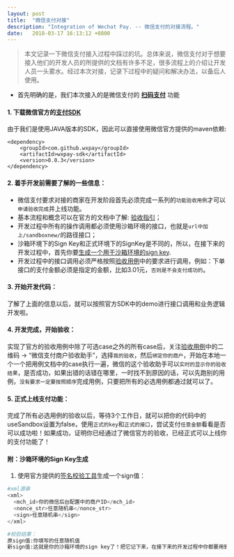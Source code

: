 ```yaml
---
layout: post
title:  "微信支付对接"
description: "Integration of Wechat Pay. -- 微信支付的对接流程。"
date:   2018-03-17 16:13:12 +0800
---
```


> 本文记录一下微信支付接入过程中踩过的坑。总体来说，微信支付对于想要接入他们的开发人员的所提供的文档有许多不足，很多流程上的介绍让开发人员一头雾水。经过本次对接，记录下过程中的疑问和解决办法，以备后人使用。

* 首先明确的是，我们本次接入的是微信支付的 **[扫码支付](https://pay.weixin.qq.com/wiki/doc/api/native.php?chapter=6_1)** 功能 

#### 1. 下载微信官方的[支付SDK](https://pay.weixin.qq.com/wiki/doc/api/native.php?chapter=11_1)
由于我们是使用JAVA版本的SDK，因此可以直接使用微信官方提供的maven依赖:
```
<dependency>
    <groupId>com.github.wxpay</groupId>
    <artifactId>wxpay-sdk</artifactId>
    <version>0.0.3</version>
</dependency>
```

#### 2. 着手开发前需要了解的一些信息：

- 微信支付要求对接的商家在开发阶段首先必须完成一系列的`功能验收用例`才可以`申请验收完成`并上线功能。
- 基本流程和概念可以在官方的文档中了解: [验收指引](https://pay.weixin.qq.com/wiki/doc/api/jsapi.php?chapter=23_1)；
- 开发过程中所有的操作调用都必须使用沙箱环境的接口，也就是`url中加上/sandboxnew/`的路径接口；
- 沙箱环境下的Sign Key和正式环境下的SignKey是不同的，所以，在接下来的开发过程中，首先你要[生成一个用于沙箱环境的sign key](http://wiki.tapcash.com/wechat-pay/#%E6%B2%99%E7%AE%B1%E7%8E%AF%E5%A2%83%E7%9A%84SignKey%E7%94%9F%E6%88%90).
- 开发过程中的接口调用必须严格按照[验收用例](https://pay.weixin.qq.com/wiki/doc/api/native.php?chapter=23_12)中的要求进行调用，例如：下单接口的支付金额必须是指定的金额，比如3.01元，`否则是不会支付成功的`。

#### 3. 开始开发代码：
了解了上面的信息以后，就可以按照官方SDK中的demo进行接口调用和业务逻辑开发啦。

#### 4. 开发完成，开始验收：
实现了官方的验收用例中除了可选case之外的所有case后，关注[验收用例](https://pay.weixin.qq.com/wiki/doc/api/native.php?chapter=23_12)中的二维码 -> “微信支付商户验收助手”，选择`我的验收`，然后`绑定你的商户`，开始在本地一个一个把用例文档中的case执行一遍，微信的这个验收助手可以`实时的显示你的验收结果`，是否成功，如果出错的话错在哪里，一时找不到原因的话，可以先跑别的用例，`没有要求一定要按照顺序`完成用例，只要把所有的必选用例都通过就可以了。

#### 5. 正式上线支付功能：
完成了所有必选用例的验收以后，等待3个工作日，就可以把你的代码中的useSandbox设置为false，使用`正式的key`和`正式的接口`，尝试支付`任意金额`看看是否可以成功啦！如果成功，证明你已经通过了微信官方的验收，已经正式可以上线你的支付功能了！

#### 附：沙箱环境的Sign Key生成

1. 使用官方提供的[签名校验工具](https://pay.weixin.qq.com/wiki/doc/api/native.php?chapter=20_1)生成一个sign值：

```python
#xml源串
<xml>
  <mch_id>你的微信后台配置中的商户ID</mch_id>
  <nonce_str>任意随机串</nonce_str>
  <sign>任意随机串</sign>
</xml>

#校验结果：
原sign值:你填写的任意随机值
新sign值:这就是你的沙箱环境的sign key了！把它记下来，在接下来的开发过程中你都要用到它
```